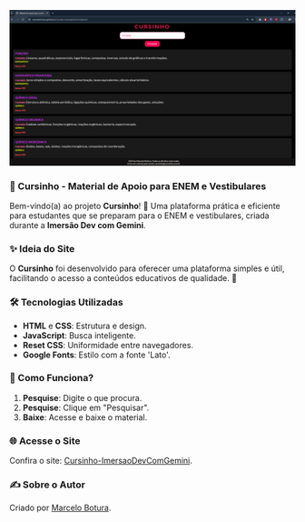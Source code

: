 ![Logo do Cursinho](sitecrusinho.png)

### 🌟 Cursinho - Material de Apoio para ENEM e Vestibulares

Bem-vindo(a) ao projeto **Cursinho**! 🎉 Uma plataforma prática e eficiente para estudantes que se preparam para o ENEM e vestibulares, criada durante a **Imersão Dev com Gemini**.

### ✨ Ideia do Site

O **Cursinho** foi desenvolvido para oferecer uma plataforma simples e útil, facilitando o acesso a conteúdos educativos de qualidade. 🚀

### 🛠️ Tecnologias Utilizadas

- **HTML** e **CSS**: Estrutura e design.
- **JavaScript**: Busca inteligente.
- **Reset CSS**: Uniformidade entre navegadores.
- **Google Fonts**: Estilo com a fonte 'Lato'.

### 🚀 Como Funciona?

1. **Pesquise**: Digite o que procura.
2. **Pesquise**: Clique em "Pesquisar".
3. **Baixe**: Acesse e baixe o material.

### 🌐 Acesse o Site

Confira o site: [Cursinho-ImersaoDevComGemini](https://marcelobotura.github.io/Cursinho-ImersaoDevComGemini/).

### ✍️ Sobre o Autor

Criado por [Marcelo Botura](https://marcelobotura.github.io/souza/).
